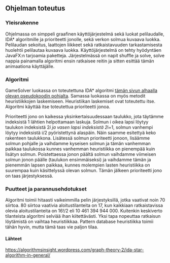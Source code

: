 ## Ohjelman toteutus

### Yleisrakenne
Ohjelmassa on simppeli graafinen käyttöjärjestelmä sekä luokat pelilaudalle, IDA* algoritmille ja prioriteetti jonolle, sekä verkon solmua kuvaava luokka. Pelilaudan sekoitus, laattojen liikkeet sekä ratkaistavuuden tarkastamisesta huolehtii pelilautaa kuvaava luokka. Käyttöjärjestelmä on tehty hyödyntäen JavaFX:n tarjoamia paketteja. Järjestelmässä on napit shuffle ja solve, solve nappia painamalla algoritmi ensin ratkaisee reitin ja sitten esittää tämän animaationa käyttäjälle.

### Algoritmi
GameSolver luokassa on toteutettuna IDA* algoritmi [tämän sivun alhaalla olevan pseudokoodin pohjalta](https://algorithmsinsight.wordpress.com/graph-theory-2/ida-star-algorithm-in-general/). Samassa luokassa on myös metodit heuristiikkojen laskemiseen. Heuristiikan laskemiset ovat toteutettu itse. Algoritmi käyttää itse toteutettua prioriteetti jonoa. 

Prioriteetti jono on kaikessa yksinkertaisuudessaan taulukko, jota täytämme indeksistä 1 lähtien helpottamaan laskuja. Solmun i oikea lapsi löytyy taulukon indeksistä 2*i ja vasen lapsi indeksistä 2*i+1, solmun vanhempi löytyy indeksistä i/2 pyöristettynä alaspäin. Näin saamme esitettyä keko rakenteen taulukkona. Lisätessä solmun prioriteetti jonoon, lisäämme solmun pohjalle ja vaihdamme kyseisen solmun ja tämän vanhemman paikkaa taulukossa kunnes vanhemman heuristiikka on pienempää kuin lisätyn solmun. Poistettaessa jonon päältä solmun vaihdamme viimeisen solmun jonon päälle (taulukon ensimmäiseksi) ja vaihdamme tämän ja pienemmän lapsen paikkaa, kunnes molempien lasten heuristiikka on suurempaa kuin käsittelyssä olevan solmun. Tämän jälkeen prioriteetti jono on taas järjestyksessä.

### Puutteet ja parannusehdotukset
Algoritmi toimii hitaasti vaikeimmilla pelin järjestyksillä, jotka vaativat noin 70 siirtoa. 80 siirtoa vaativia aloitustilanteita on 17, kun kaikkiaan ratkaistavissa olevia aloitustilanteita on 16!/2 eli 10 461 394 944 000. Kuitenkin keskiverto tilanteista algoritmi selviää ihan kiitettävästi. Yksi tapa nopeuttaa ratkaisun löytämistä on vaihtaa heuristiikkaa. Pattern database heuristiikka toimii tähän hyvin, mutta tämä taas vie paljon tilaa.

#### Lähteet
https://algorithmsinsight.wordpress.com/graph-theory-2/ida-star-algorithm-in-general/
